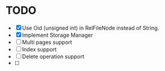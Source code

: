 # TODO

* [x] Use Oid (unsigned int) in RelFileNode instead of String.
* [x] Implement Storage Manager
* [ ] Multi pages support
* [ ] Index support
* [ ] Delete operation support
* [ ] 

